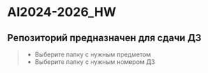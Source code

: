 # AI2024-2026_HW

## Репозиторий предназначен для сдачи ДЗ
> - Выберите папку с нужным предметом
> - Выберите папку с нужным номером ДЗ
